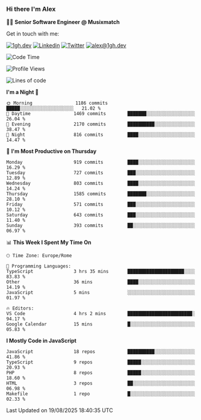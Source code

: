 ### Hi there I'm Alex

👨‍💻 __Senior Software Engineer @ Musixmatch__

Get in touch with me:

[![1gh.dev](https://img.shields.io/static/v1?label=1gh.dev&message=%20&color=red&logo=&style=flat-square&logoColor=white)](https://www.1gh.dev/)
[![Linkedin](https://img.shields.io/static/v1?label=Linkedin&message=%20&color=blue&logo=Linkedin&style=flat-square&logoColor=white)](https://linkedin.com/in/alexghirelli)
[![Twitter](https://img.shields.io/static/v1?label=Twitter&message=%20&color=blue&logo=Twitter&style=flat-square&logoColor=white)](https://twitter.com/alexGhirelli)
[![alex@1gh.dev](https://img.shields.io/static/v1?label=alex@1gh.dev&message=%20&color=red&logo=gmail&style=flat-square&logoColor=white)](mailto:alex@1gh.dev)

<!--START_SECTION:waka-->
![Code Time](http://img.shields.io/badge/Code%20Time-8%2C521%20hrs%204%20mins-blue)

![Profile Views](http://img.shields.io/badge/Profile%20Views-0-blue)

![Lines of code](https://img.shields.io/badge/From%20Hello%20World%20I%27ve%20Written-19.8%20million%20lines%20of%20code-blue)

**I'm a Night 🦉** 

```text
🌞 Morning                1186 commits        █████░░░░░░░░░░░░░░░░░░░░   21.02 % 
🌆 Daytime                1469 commits        ███████░░░░░░░░░░░░░░░░░░   26.04 % 
🌃 Evening                2170 commits        ██████████░░░░░░░░░░░░░░░   38.47 % 
🌙 Night                  816 commits         ████░░░░░░░░░░░░░░░░░░░░░   14.47 % 
```
📅 **I'm Most Productive on Thursday** 

```text
Monday                   919 commits         ████░░░░░░░░░░░░░░░░░░░░░   16.29 % 
Tuesday                  727 commits         ███░░░░░░░░░░░░░░░░░░░░░░   12.89 % 
Wednesday                803 commits         ████░░░░░░░░░░░░░░░░░░░░░   14.24 % 
Thursday                 1585 commits        ███████░░░░░░░░░░░░░░░░░░   28.10 % 
Friday                   571 commits         ███░░░░░░░░░░░░░░░░░░░░░░   10.12 % 
Saturday                 643 commits         ███░░░░░░░░░░░░░░░░░░░░░░   11.40 % 
Sunday                   393 commits         ██░░░░░░░░░░░░░░░░░░░░░░░   06.97 % 
```


📊 **This Week I Spent My Time On** 

```text
🕑︎ Time Zone: Europe/Rome

💬 Programming Languages: 
TypeScript               3 hrs 35 mins       █████████████████████░░░░   83.83 % 
Other                    36 mins             ████░░░░░░░░░░░░░░░░░░░░░   14.19 % 
JavaScript               5 mins              ░░░░░░░░░░░░░░░░░░░░░░░░░   01.97 % 

🔥 Editors: 
VS Code                  4 hrs 2 mins        ████████████████████████░   94.17 % 
Google Calendar          15 mins             █░░░░░░░░░░░░░░░░░░░░░░░░   05.83 % 
```

**I Mostly Code in JavaScript** 

```text
JavaScript               18 repos            ██████████░░░░░░░░░░░░░░░   41.86 % 
TypeScript               9 repos             █████░░░░░░░░░░░░░░░░░░░░   20.93 % 
PHP                      8 repos             █████░░░░░░░░░░░░░░░░░░░░   18.60 % 
HTML                     3 repos             ██░░░░░░░░░░░░░░░░░░░░░░░   06.98 % 
Makefile                 1 repo              █░░░░░░░░░░░░░░░░░░░░░░░░   02.33 % 
```




 Last Updated on 19/08/2025 18:40:35 UTC
<!--END_SECTION:waka-->
